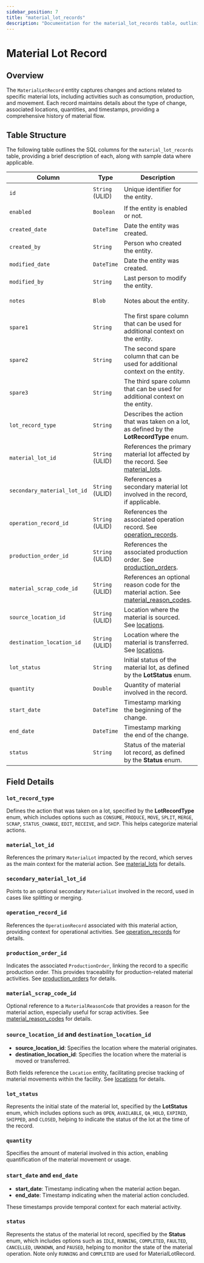 ```yaml
---
sidebar_position: 7
title: "material_lot_records"
description: "Documentation for the material_lot_records table, outlining its columns and structure."
---
```


# Material Lot Record

## Overview

The `MaterialLotRecord` entity captures changes and actions related to specific material lots, including activities such
as consumption, production, and movement. Each record maintains details about the type of change, associated locations,
quantities, and timestamps, providing a comprehensive history of material flow.

## Table Structure

The following table outlines the SQL columns for the `material_lot_records` table, providing a brief description of
each, along with sample data where applicable.

| Column                      | Type            | Description                                                                                                                      | Example                              |
|-----------------------------|-----------------|----------------------------------------------------------------------------------------------------------------------------------|--------------------------------------|
| `id`                        | `String` (ULID) | Unique identifier for the entity.                                                                                                | `01JAP8RJBN-8ZTPXSGY-J9GSDPE1`       |
| `enabled`                   | `Boolean`       | If the entity is enabled or not.                                                                                                 | `true`                               |
| `created_date`              | `DateTime`      | Date the entity was created.                                                                                                     | `2024-12-31T19:48:44Z`               |
| `created_by`                | `String`        | Person who created the entity.                                                                                                   | `TamakiMES`                          |
| `modified_date`             | `DateTime`      | Date the entity was created.                                                                                                     | `2024-12-31T19:48:44Z`               |
| `modified_by`               | `String`        | Last person to modify the entity.                                                                                                | `TamakiMES`                          |
| `notes`                     | `Blob`          | Notes about the entity.                                                                                                          | `This entity has these extra notes`  |
| `spare1`                    | `String`        | The first spare column that can be used for additional context on the entity.                                                    | `some extra context 1`               |
| `spare2`                    | `String`        | The second spare column that can be used for additional context on the entity.                                                   | `some extra context 2`               |
| `spare3`                    | `String`        | The third spare column that can be used for additional context on the entity.                                                    | `some extra context 3`               |
| `lot_record_type`           | `String`        | Describes the action that was taken on a lot, as defined by the **LotRecordType** enum.                                          | `CONSUME`                            |
| `material_lot_id`           | `String` (ULID) | References the primary material lot affected by the record. See [material_lots](../material-model/material-lot).                 | `01JAP8R5RT-3FPXQABY-7KQZT6VF`       |
| `secondary_material_lot_id` | `String` (ULID) | References a secondary material lot involved in the record, if applicable.                                                       | `01JAP8RJBN-9WTGQRQW-Y3XCRTXF`       |
| `operation_record_id`       | `String` (ULID) | References the associated operation record. See [operation_records](../operation-model/operation-record).                        | `01JAP8RJBN-4VYZUKE1-LY2QHV8X`       |
| `production_order_id`       | `String` (ULID) | References the associated production order. See [production_orders](../production-order-model/production-order).                 | `01JAP8RJBN-7KQZT6VF-Q5VUZYPW`       |
| `material_scrap_code_id`    | `String` (ULID) | References an optional reason code for the material action. See [material_reason_codes](../material-model/material-reason-code). | `01JAP8R5RT-3FPXQABY-7KQZT6VF`       |
| `source_location_id`        | `String` (ULID) | Location where the material is sourced. See [locations](../location-model/location).                                             | `01JAP8RJBN-4VYZUKE1-LY2QHV8X`       |
| `destination_location_id`   | `String` (ULID) | Location where the material is transferred. See [locations](../location-model/location).                                         | `01JAP8RJBN-8ZTPXSGY-J9GSDPE1`       |
| `lot_status`                | `String`        | Initial status of the material lot, as defined by the **LotStatus** enum.                                                        | `OPEN`                               |
| `quantity`                  | `Double`        | Quantity of material involved in the record.                                                                                     | `100.5`                              |
| `start_date`                | `DateTime`      | Timestamp marking the beginning of the change.                                                                                   | `2024-05-10T08:00:00Z`               |
| `end_date`                  | `DateTime`      | Timestamp marking the end of the change.                                                                                         | `2024-05-10T10:00:00Z`               |
| `status`                    | `String`        | Status of the material lot record, as defined by the **Status** enum.                                                            | `RUNNING`                            |

## Field Details

### `lot_record_type`

Defines the action that was taken on a lot, specified by the **LotRecordType** enum, which includes options such as 
`CONSUME`, `PRODUCE`, `MOVE`, `SPLIT`, `MERGE`, `SCRAP`, `STATUS_CHANGE`, `EDIT`, `RECEIVE`, and `SHIP`. This helps categorize material actions.

### `material_lot_id`

References the primary `MaterialLot` impacted by the record, which serves as the main context for the material action.
See [material_lots](../material-model/material-lot) for details.

### `secondary_material_lot_id`

Points to an optional secondary `MaterialLot` involved in the record, used in cases like splitting or merging.

### `operation_record_id`

References the `OperationRecord` associated with this material action, providing context for operational activities.
See [operation_records](../operation-model/operation-record) for details.

### `production_order_id`

Indicates the associated `ProductionOrder`, linking the record to a specific production order. This provides
traceability for production-related material activities.
See [production_orders](../production-order-model/production-order) for details.

### `material_scrap_code_id`

Optional reference to a `MaterialReasonCode` that provides a reason for the material action, especially useful for scrap
activities.
See [material_reason_codes](../material-model/material-reason-code) for details.

### `source_location_id` and `destination_location_id`

- **source_location_id**: Specifies the location where the material originates.
- **destination_location_id**: Specifies the location where the material is moved or transferred.

Both fields reference the `Location` entity, facilitating precise tracking of material movements within the facility.
See [locations](../location-model/location) for details.

### `lot_status`

Represents the initial state of the material lot, specified by the **LotStatus** enum, which includes options such as 
`OPEN`, `AVAILABLE`, `QA_HOLD`, `EXPIRED`, `SHIPPED`, and `CLOSED`, helping to indicate the status of the lot at the time of the record.

### `quantity`

Specifies the amount of material involved in this action, enabling quantification of the material movement or usage.

### `start_date` and `end_date`

- **start_date**: Timestamp indicating when the material action began.
- **end_date**: Timestamp indicating when the material action concluded.

These timestamps provide temporal context for each material activity.

### `status`

Represents the status of the material lot record, specified by the **Status** enum, which includes options such as 
`IDLE`, `RUNNING`, `COMPLETED`, `FAULTED`, `CANCELLED`, `UNKNOWN`, and `PAUSED`, helping to monitor the state of the material operation.
Note only `RUNNING` and `COMPLETED` are used for MaterialLotRecord.